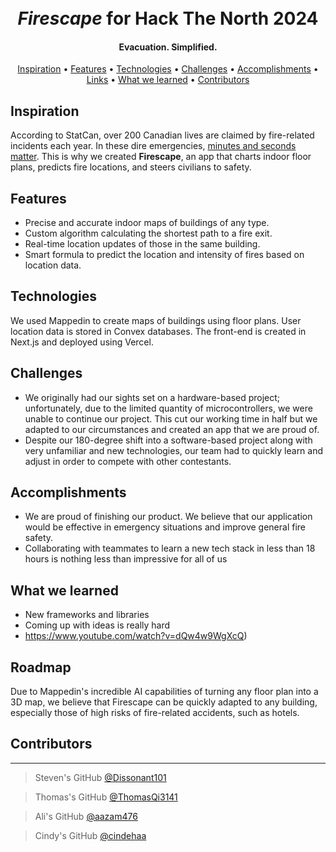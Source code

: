 <h1 align="center">
  <br>
  <i>Firescape</i> for Hack The North 2024
</h1>

<h4 align="center">Evacuation. Simplified.</h4>

<p align="center">
  <a href="#inspiration">Inspiration</a> •
  <a href="#features">Features</a> •
  <a href="#technologies">Technologies</a> •
  <a href="#challenges">Challenges</a> •
  <a href="#accomplishments">Accomplishments</a> •
  <a href="#links">Links</a> •
  <a href="#what-we-learned">What we learned</a> •
  <a href="#contributors">Contributors</a> 
</p>

## Inspiration

According to StatCan, over 200 Canadian lives are claimed by fire-related incidents each year. In these dire emergencies, [minutes and seconds matter](https://www.statcan.gc.ca/o1/en/plus/1968-key-numbers-unintentional-fire-related-deaths-and-how-most-are-preventable). This is why we created **Firescape**, an app that charts indoor floor plans, predicts fire locations, and steers civilians to safety.

## Features
- Precise and accurate indoor maps of buildings of any type.
- Custom algorithm calculating the shortest path to a fire exit.
- Real-time location updates of those in the same building.
- Smart formula to predict the location and intensity of fires based on location data.

## Technologies
We used Mappedin to create maps of buildings using floor plans. User location data is stored in Convex databases. The front-end is created in Next.js and deployed using Vercel.

## Challenges
- We originally had our sights set on a hardware-based project; unfortunately, due to the limited quantity of microcontrollers, we were unable to continue our project. This cut our working time in half but we adapted to our circumstances and created an app that we are proud of.
- Despite our 180-degree shift into a software-based project along with very unfamiliar and new technologies, our team had to quickly learn and adjust in order to compete with other contestants.

## Accomplishments
- We are proud of finishing our product. We believe that our application would be effective in emergency situations and improve general fire safety.
- Collaborating with teammates to learn a new tech stack in less than 18 hours is nothing less than impressive for all of us

## What we learned
- New frameworks and libraries 
- Coming up with ideas is really hard
- https://www.youtube.com/watch?v=dQw4w9WgXcQ)

## Roadmap

Due to Mappedin's incredible AI capabilities of turning any floor plan into a 3D map, we believe that Firescape can be quickly adapted to any building, especially those of high risks of fire-related accidents, such as hotels.

## Contributors
---
> Steven's GitHub [@Dissonant101](https://github.com/Dissonant101)

> Thomas's GitHub [@ThomasQi3141](https://github.com/ThomasQi3141)

> Ali's GitHub [@aazam476](https://github.com/aazam476) 

> Cindy's GitHub [@cindehaa](https://github.com/cindehaa)


